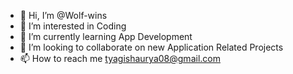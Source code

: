 - 👋 Hi, I’m @Wolf-wins
- 👀 I’m interested in Coding 
- 🌱 I’m currently learning App  Development 
- 💞️ I’m looking to collaborate on new Application Related Projects 
- 📫 How to reach me tyagishaurya08@gmail.com
<!---
Wolf-wins/Wolf-wins is a ✨ special ✨ repository because its `README.md` (this file) appears on your GitHub profile.
You can click the Preview link to take a look at your changes.
--->
